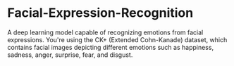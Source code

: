 # Facial-Expression-Recognition
A deep learning model capable of recognizing emotions from facial expressions. You're using the CK+ (Extended Cohn-Kanade) dataset, which contains facial images depicting different emotions such as happiness, sadness, anger, surprise, fear, and disgust. 
